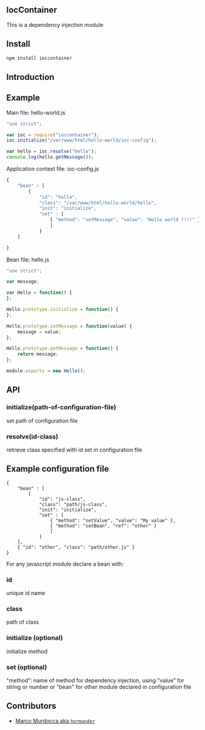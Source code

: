 IocContainer
-------------

This is a dependency injection module

## Install

```bash
npm install ioccontainer
```

## Introduction

## Example

Main file: hello-world.js

```hello-world.js
"use strict";

var ioc = require("ioccontainer");
ioc.initialize("/var/www/html/hello-world/ioc-config");

var hello = ioc.resolve("hello");
console.log(hello.getMessage());
```

Application context file: ioc-config.js

```ioc-config.js
{
	"bean" : [
		{ 
			"id": "hello", 
			"class": "/var/www/html/hello-world/hello",
			"init": "initialize",
			"set" : [
				{ "method": "setMessage", "value": "Hello world !!!!" }
				] 
			}
	]

}
```

Bean file: hello.js

```hello.js
"use strict";

var message;

var Hello = function() {
};

Hello.prototype.initialize = function() {
};

Hello.prototype.setMessage = function(value) {
	message = value;
};

Hello.prototype.getMessage = function() {
	return message;
};

module.exports = new Hello();
```

## API

### initialize(path-of-configuration-file)
set path of configuration file

### resolve(id-class)
retrieve class specified with id set in configuration file

## Example configuration file

```
{
	"bean" : [
		{ 
			"id": "js-class", 
			"class": "path/js-class",
			"init": "initialize",
			"set" : [
				{ "method": "setValue", "value": "My value" },
				{ "method": "setBean", "ref": "other" }
				] 
			}
	],
	{ "id": "other", "class": "path/other.js" }
}
```

For any javascript module declare a bean with:

### id 
unique id name

### class 
path of class

### initialize (optional)
initialize method

### set (optional)
"method": name of method for dependency injection,
using "value" for string or number or "bean" for other module declared in configuration file

## Contributors

- [Marco Murdocca aka `hormander`](https://github.com/hormander)
